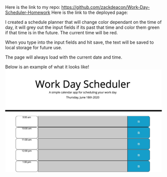 Here is the link to my repo: https://github.com/zackdeacon/Work-Day-Scheduler-Homework
Here is the link to the deployed page: 

I created a schedule planner that will change color dependant on the time of day, it will grey out the input fields if its past that time and color them green if that time is in the future. The current time will be red. 

When you type into the input fields and hit save, the text will be saved to local storage for future use. 

The page will always load with the current date and time. 

Below is an example of what it looks like!
![](Assets/Work_day_scheduler.jpeg)

